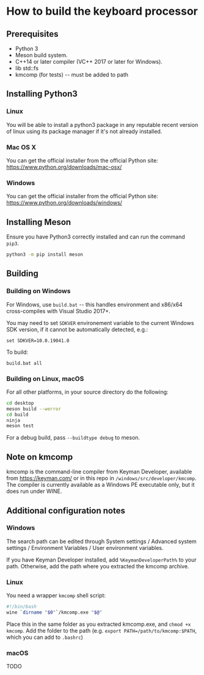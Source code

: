 # How to build the keyboard processor

## Prerequisites

- Python 3
- Meson build system.
- C++14 or later compiler (VC++ 2017 or later for Windows).
- lib std::fs
- kmcomp (for tests) -- must be added to path

## Installing Python3

### Linux

You will be able to install a python3 package in any reputable recent version
of linux using its package manager if it's not already installed.

### Mac OS X

You can get the official installer from the official Python site:
<https://www.python.org/downloads/mac-osx/>

### Windows

You can get the official installer from the official Python site:
<https://www.python.org/downloads/windows/>

## Installing Meson

Ensure you have Python3 correctly installed and can run the command `pip3`.

```bash
python3 -m pip install meson
```

## Building

### Building on Windows

For Windows, use `build.bat` -- this handles environment and x86/x64
cross-compiles with Visual Studio 2017+.

You may need to set `SDKVER` environement variable to the current
Windows SDK version, if it cannot be automatically detected, e.g.:

```DOS
set SDKVER=10.0.19041.0
```

To build:

```DOS
build.bat all
```

### Building on Linux, macOS

For all other platforms, in your source directory do the following:

```bash
cd desktop
meson build --werror
cd build
ninja
meson test
```

For a debug build, pass `--buildtype debug` to meson.

## Note on kmcomp

kmcomp is the command-line compiler from Keyman Developer, available from <https://keyman.com/> or
in this repo in `/windows/src/developer/kmcomp`. The compiler is currently available as a Windows
PE executable only, but it does run under WINE.

## Additional configuration notes

### Windows

The search path can be edited through System settings / Advanced system settings /
Environment Variables / User environment variables.

If you have Keyman Developer installed, add `%KeymanDeveloperPath%` to your path. Otherwise, add
the path where you extracted the kmcomp archive.

### Linux

You need a wrapper `kmcomp` shell script:

```bash
#!/bin/bash
wine `dirname "$0"`/kmcomp.exe "$@"
```

Place this in the same folder as you extracted kmcomp.exe, and `chmod +x kmcomp`. Add the folder
to the path (e.g. `export PATH=/path/to/kmcomp:$PATH`, which you can add to `.bashrc`)

### macOS

TODO
